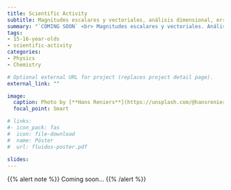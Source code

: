 ```yaml
---
title: Scientific Activity
subtitle: Magnitudes escalares y vectoriales, análisis dimensional, errores en la medida y  expresión de resultados
summary: "`COMING SOON` <br> Magnitudes escalares y vectoriales. Análisis dimensional. Errores en la medida. Expresión de resultados."
tags:
- 15-16-year-olds
- scientific-activity
categories:
- Physics
- Chemistry

# Optional external URL for project (replaces project detail page).
external_link: ""

image:
  caption: Photo by [**Hans Reniers**](https://unsplash.com/@hansreniers) on [Unsplash](https://unsplash.com)
  focal_point: Smart

# links:
#- icon_pack: fas
#  icon: file-download
#  name: Póster
#  url: fluidos-poster.pdf
  
slides: 
---
```


{{% alert note %}}
Coming soon...
{{% /alert %}}